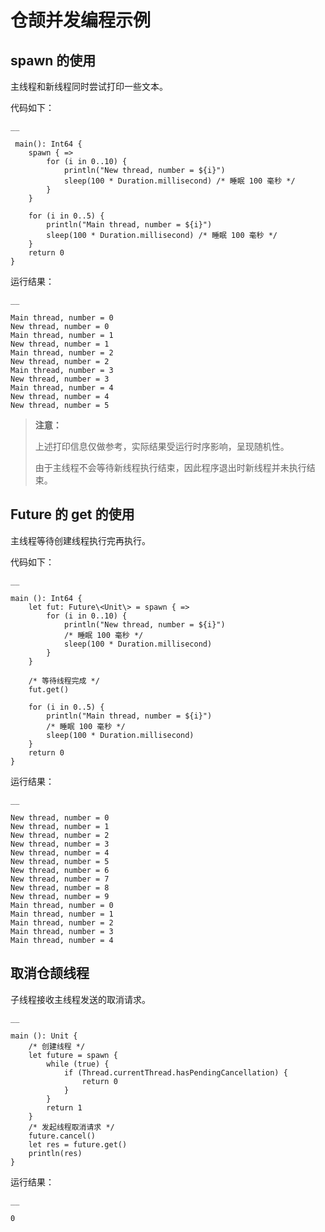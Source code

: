 
# 仓颉并发编程示例

## spawn 的使用

主线程和新线程同时尝试打印一些文本。

代码如下：
    
    __
    
     main(): Int64 {
        spawn { =>
            for (i in 0..10) {
                println("New thread, number = ${i}")
                sleep(100 * Duration.millisecond) /* 睡眠 100 毫秒 */
            }
        }
    
        for (i in 0..5) {
            println("Main thread, number = ${i}")
            sleep(100 * Duration.millisecond) /* 睡眠 100 毫秒 */
        }
        return 0
    }
    
运行结果：
    
    __
    
    Main thread, number = 0
    New thread, number = 0
    Main thread, number = 1
    New thread, number = 1
    Main thread, number = 2
    New thread, number = 2
    Main thread, number = 3
    New thread, number = 3
    Main thread, number = 4
    New thread, number = 4
    New thread, number = 5

> **注意：**
> 
> 上述打印信息仅做参考，实际结果受运行时序影响，呈现随机性。
> 
> 由于主线程不会等待新线程执行结束，因此程序退出时新线程并未执行结束。

## Future 的 get 的使用

主线程等待创建线程执行完再执行。

代码如下：
    
    __
    
    main (): Int64 {
        let fut: Future\<Unit\> = spawn { =>
            for (i in 0..10) {
                println("New thread, number = ${i}")
                /* 睡眠 100 毫秒 */
                sleep(100 * Duration.millisecond)
            }
        }
    
        /* 等待线程完成 */
        fut.get()
    
        for (i in 0..5) {
            println("Main thread, number = ${i}")
            /* 睡眠 100 毫秒 */
            sleep(100 * Duration.millisecond)
        }
        return 0
    }
    
运行结果：
    
    __
    
    New thread, number = 0
    New thread, number = 1
    New thread, number = 2
    New thread, number = 3
    New thread, number = 4
    New thread, number = 5
    New thread, number = 6
    New thread, number = 7
    New thread, number = 8
    New thread, number = 9
    Main thread, number = 0
    Main thread, number = 1
    Main thread, number = 2
    Main thread, number = 3
    Main thread, number = 4

## 取消仓颉线程

子线程接收主线程发送的取消请求。
    
    __
    
    main (): Unit {
        /* 创建线程 */
        let future = spawn {
            while (true) {
                if (Thread.currentThread.hasPendingCancellation) {
                    return 0
                }
            }
            return 1
        }
        /* 发起线程取消请求 */
        future.cancel()
        let res = future.get()
        println(res)
    }
    
运行结果：
    
    __
    
    0